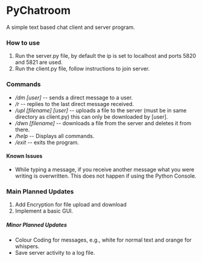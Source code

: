 <h1>PyChatroom</h1>

A simple text based chat client and server program.

<h3> How to use </h3>

1. Run the server.py file, by default the ip is set to localhost and ports 5820 and 5821 are used.
2. Run the client.py file, follow instructions to join server.

<h3> Commands</h3>

* _/dm [user]_     --  sends a direct message to a user.
* _/r_       -- replies to the last direct message received.
* _/upl  [filename] [user]_    -- uploads a file to the server (must be in same directory as client.py)
                                  this can only be downloaded by [user].
* _/dwn [filename]_    -- downloads a file from the server and deletes it from there.
* _/help_       -- Displays all commands.
* _/exit_    -- exits the program.

<h4> Known Issues </h4>

* While typing a message, if you receive another message what you were writing is overwritten.
  This does not happen if using the Python Console.

<h3> Main Planned Updates</h3>

1. Add Encryption for file upload and download
2. Implement a basic GUI.

<h5> Minor Planned Updates </h5>

* Colour Coding for messages, e.g., white for normal text and orange for whispers.
* Save server activity to a log file.